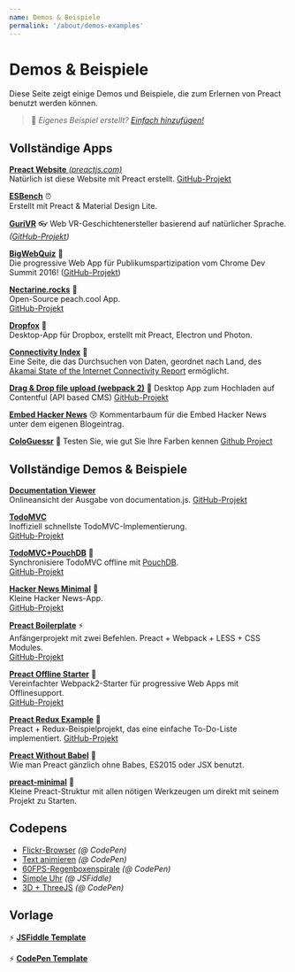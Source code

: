```yaml
---
name: Demos & Beispiele
permalink: '/about/demos-examples'
---
```


# Demos & Beispiele

Diese Seite zeigt einige Demos und Beispiele, die zum Erlernen von Preact benutzt werden können.

> :information_desk_person: _Eigenes Beispiel erstellt?
> [Einfach hinzufügen!](https://github.com/preactjs/preact-www/blob/master/content/de/about/demos-examples.md)_


## Vollständige Apps

[**Preact Website** _(preactjs.com)_](https://preactjs.com)  
Natürlich ist diese Website mit Preact erstellt.
[GitHub-Projekt](https://github.com/preactjs/preact-www)

**[ESBench](http://esbench.com)** :alarm_clock:  
Erstellt mit Preact & Material Design Lite.

[**GuriVR**](https://gurivr.com) :eyeglasses:
Web VR-Geschichtenersteller basierend auf natürlicher Sprache.
_([GitHub-Projekt](https://github.com/opennewslabs/guri-vr))_

[**BigWebQuiz**](https://bigwebquiz.com) :game_die:  
Die progressive Web App für Publikumspartizipation vom Chrome Dev Summit 2016!
([GitHub-Projekt](https://github.com/jakearchibald/big-web-quiz))

**[Nectarine.rocks](http://nectarine.rocks)** :peach:  
Open-Source peach.cool App.  
[GitHub-Projekt](https://github.com/developit/nectarine)

**[Dropfox](https://github.com/developit/dropfox)** :wolf:  
Desktop-App für Dropbox, erstellt mit Preact, Electron und Photon.

**[Connectivity Index](https://cindex.co)** :iphone:  
Eine Seite, die das Durchsuchen von Daten, geordnet nach Land, des [Akamai State of the Internet Connectivity Report](https://content.akamai.com/PG7010-Q2-2016-SOTI-Connectivity-Report.html) ermöglicht.

**[Drag & Drop file upload (webpack 2)](https://contentful-labs.github.io/file-upload-example/)** :rocket:
Desktop App zum Hochladen auf Contentful (API based CMS)
[GitHub-Projekt](https://github.com/contentful-labs/file-upload-example)

**[Embed Hacker News](https://github.com/TXTPEN/hn)** :kissing_closed_eyes:
Kommentarbaum für die Embed Hacker News unter dem eigenen Blogeintrag.

**[ColoGuessr](https://cologuessr.com)** :rainbow:
Testen Sie, wie gut Sie Ihre Farben kennen
[Github Project](https://github.com/jackpordi/cologuessr)

## Vollständige Demos & Beispiele

**[Documentation Viewer](https://documentation-viewer.firebaseapp.com)**  
Onlineansicht der Ausgabe von documentation.js.
[GitHub-Projekt](https://github.com/developit/documentation-viewer)

**[TodoMVC](http://developit.github.io/preact-todomvc/)**  
Inoffiziell schnellste TodoMVC-Implementierung.  
[GitHub-Projekt](https://github.com/developit/preact-todomvc)

**[TodoMVC+PouchDB](http://katopz.github.io/preact-todomvc-pouchdb/)** :floppy_disk:  
Synchronisiere TodoMVC offline mit [PouchDB](https://pouchdb.com/).  
[GitHub-Projekt](https://github.com/katopz/preact-todomvc-pouchdb)

**[Hacker News Minimal](https://developit.github.io/hn_minimal/)** :newspaper:  
Kleine Hacker News-App.  
[GitHub-Projekt](https://github.com/developit/hn_minimal)

**[Preact Boilerplate](https://preact-boilerplate.surge.sh)** :zap:  
Anfängerprojekt mit zwei Befehlen. Preact + Webpack + LESS + CSS Modules.  
[GitHub-Projekt](https://github.com/developit/preact-boilerplate)

**[Preact Offline Starter](https://preact-starter.now.sh)** :100:  
Vereinfachter Webpack2-Starter für progressive Web Apps mit Offlinesupport.  
[GitHub-Projekt](https://github.com/lukeed/preact-starter)

**[Preact Redux Example](https://preact-redux-example.surge.sh)** :repeat:  
Preact + Redux-Beispielprojekt, das eine einfache To-Do-Liste implementiert.
[GitHub-Projekt](https://github.com/developit/preact-redux-example)

**[Preact Without Babel](https://github.com/developit/preact-without-babel)** :horse:  
Wie man Preact gänzlich ohne Babes, ES2015 oder JSX benutzt.

**[preact-minimal](https://github.com/aganglada/preact-minimal)** :rocket:  
Kleine Preact-Struktur mit allen nötigen Werkzeugen um direkt mit seinem Projekt zu Starten.


## Codepens

- [Flickr-Browser](http://codepen.io/developit/full/VvMZwK/) _(@ CodePen)_
- [Text animieren](http://codepen.io/developit/full/LpNOdm/) _(@ CodePen)_
- [60FPS-Regenboxenspirale](http://codepen.io/developit/full/xGoagz/) _(@ CodePen)_
- [Simple Uhr](http://jsfiddle.net/developit/u9m5x0L7/embedded/result,js/) _(@ JSFiddle)_
- [3D + ThreeJS](http://codepen.io/developit/pen/PPMNjd?editors=0010) _(@ CodePen)_

## Vorlage

:zap: [**JSFiddle Template**](https://jsfiddle.net/developit/rs6zrh5f/embedded/result/)

:zap: [**CodePen Template**](http://codepen.io/developit/pen/pgaROe?editors=0010)
